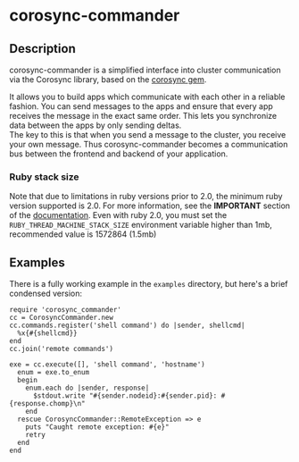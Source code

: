# corosync-commander

## Description
corosync-commander is a simplified interface into cluster communication via the Corosync library, based on the [corosync gem](http://github.com/phemmer/ruby-corosync/).

It allows you to build apps which communicate with each other in a reliable fashion. You can send messages to the apps and ensure that every app receives the message in the exact same order. This lets you synchronize data between the apps by only sending deltas.  
The key to this is that when you send a message to the cluster, you receive your own message. Thus corosync-commander becomes a communication bus between the frontend and backend of your application.

### Ruby stack size
Note that due to limitations in ruby versions prior to 2.0, the minimum ruby version supported is 2.0. For more information, see the **IMPORTANT** section of the [documentation](http://www.rubydoc.info/gems/corosync-commander/CorosyncCommander).
Even with ruby 2.0, you must set the `RUBY_THREAD_MACHINE_STACK_SIZE` environment variable higher than 1mb, recommended value is 1572864 (1.5mb)


## Examples

There is a fully working example in the `examples` directory, but here's a brief condensed version:

    require 'corosync_commander'
    cc = CorosyncCommander.new
    cc.commands.register('shell command') do |sender, shellcmd|
      %x{#{shellcmd}}
    end
    cc.join('remote commands')

    exe = cc.execute([], 'shell command', 'hostname')
      enum = exe.to_enum
      begin
        enum.each do |sender, response|
          $stdout.write "#{sender.nodeid}:#{sender.pid}: #{response.chomp}\n"
        end
      rescue CorosyncCommander::RemoteException => e
        puts "Caught remote exception: #{e}"
        retry
      end
    end
